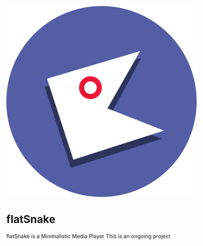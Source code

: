 ![alt text](sneklogo.png "flatSnake")
# flatSnake
flatSnake is a Minimalistic Media Player
This is an ongoing project
